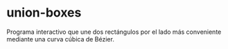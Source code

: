 union-boxes
===========

Programa interactivo que une dos rectángulos por el lado más conveniente mediante una curva cúbica de Bézier.
